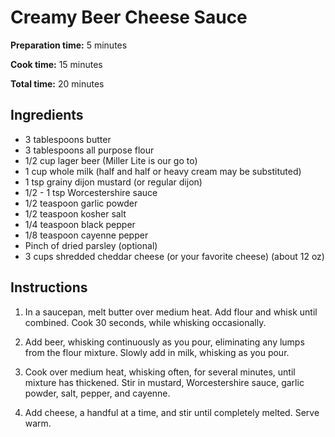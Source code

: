 # Creamy Beer Cheese Sauce

**Preparation time:** 5 minutes

**Cook time:** 15 minutes

**Total time:** 20 minutes

## Ingredients

- 3 tablespoons butter
- 3 tablespoons all purpose flour
- 1/2 cup lager beer (Miller Lite is our go to)
- 1 cup whole milk (half and half or heavy cream may be substituted)
- 1 tsp grainy dijon mustard (or regular dijon)
- 1/2 - 1 tsp Worcestershire sauce
- 1/2 teaspoon garlic powder
- 1/2 teaspoon kosher salt
- 1/4 teaspoon black pepper
- 1/8 teaspoon cayenne pepper
- Pinch of dried parsley (optional)
- 3 cups shredded cheddar cheese (or your favorite cheese) (about 12 oz)

## Instructions

1. In a saucepan, melt butter over medium heat.  Add flour and whisk until combined.  Cook 30 seconds, while whisking occasionally.  

2. Add beer, whisking continuously as you pour, eliminating any lumps from the flour mixture.  Slowly add in milk, whisking as you pour.

3. Cook over medium heat, whisking often, for several minutes, until mixture has thickened.  Stir in mustard, Worcestershire sauce, garlic powder, salt, pepper, and cayenne.  

4. Add cheese, a handful at a time, and stir until completely melted.  Serve warm.
